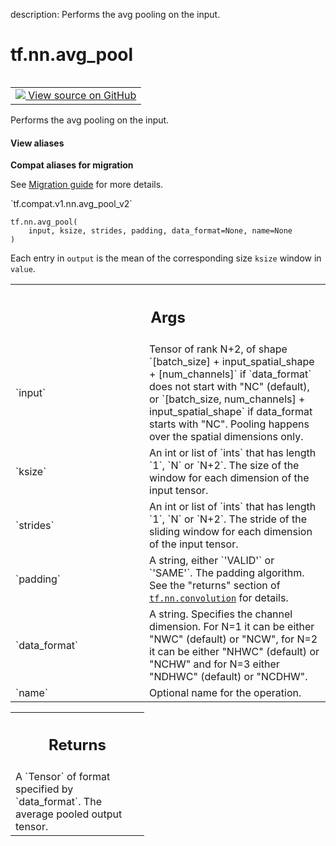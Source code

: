 description: Performs the avg pooling on the input.

<div itemscope itemtype="http://developers.google.com/ReferenceObject">
<meta itemprop="name" content="tf.nn.avg_pool" />
<meta itemprop="path" content="Stable" />
</div>

# tf.nn.avg_pool

<!-- Insert buttons and diff -->

<table class="tfo-notebook-buttons tfo-api nocontent" align="left">
<td>
  <a target="_blank" href="https://github.com/tensorflow/tensorflow/blob/r2.2/tensorflow/python/ops/nn_ops.py#L3594-L3653">
    <img src="https://www.tensorflow.org/images/GitHub-Mark-32px.png" />
    View source on GitHub
  </a>
</td>
</table>



Performs the avg pooling on the input.

<section class="expandable">
  <h4 class="showalways">View aliases</h4>
  <p>
<b>Compat aliases for migration</b>
<p>See
<a href="https://www.tensorflow.org/guide/migrate">Migration guide</a> for
more details.</p>
<p>`tf.compat.v1.nn.avg_pool_v2`</p>
</p>
</section>

<pre class="devsite-click-to-copy prettyprint lang-py tfo-signature-link">
<code>tf.nn.avg_pool(
    input, ksize, strides, padding, data_format=None, name=None
)
</code></pre>



<!-- Placeholder for "Used in" -->

Each entry in `output` is the mean of the corresponding size `ksize`
window in `value`.

<!-- Tabular view -->
 <table class="responsive fixed orange">
<colgroup><col width="214px"><col></colgroup>
<tr><th colspan="2"><h2 class="add-link">Args</h2></th></tr>

<tr>
<td>
`input`
</td>
<td>
Tensor of rank N+2, of shape `[batch_size] + input_spatial_shape +
[num_channels]` if `data_format` does not start with "NC" (default), or
`[batch_size, num_channels] + input_spatial_shape` if data_format starts
with "NC". Pooling happens over the spatial dimensions only.
</td>
</tr><tr>
<td>
`ksize`
</td>
<td>
An int or list of `ints` that has length `1`, `N` or `N+2`. The size
of the window for each dimension of the input tensor.
</td>
</tr><tr>
<td>
`strides`
</td>
<td>
An int or list of `ints` that has length `1`, `N` or `N+2`. The
stride of the sliding window for each dimension of the input tensor.
</td>
</tr><tr>
<td>
`padding`
</td>
<td>
A string, either `'VALID'` or `'SAME'`. The padding algorithm. See
the "returns" section of <a href="../../tf/nn/convolution.md"><code>tf.nn.convolution</code></a> for details.
</td>
</tr><tr>
<td>
`data_format`
</td>
<td>
A string. Specifies the channel dimension. For N=1 it can be
either "NWC" (default) or "NCW", for N=2 it can be either "NHWC" (default)
or "NCHW" and for N=3 either "NDHWC" (default) or "NCDHW".
</td>
</tr><tr>
<td>
`name`
</td>
<td>
Optional name for the operation.
</td>
</tr>
</table>



<!-- Tabular view -->
 <table class="responsive fixed orange">
<colgroup><col width="214px"><col></colgroup>
<tr><th colspan="2"><h2 class="add-link">Returns</h2></th></tr>
<tr class="alt">
<td colspan="2">
A `Tensor` of format specified by `data_format`.
The average pooled output tensor.
</td>
</tr>

</table>

